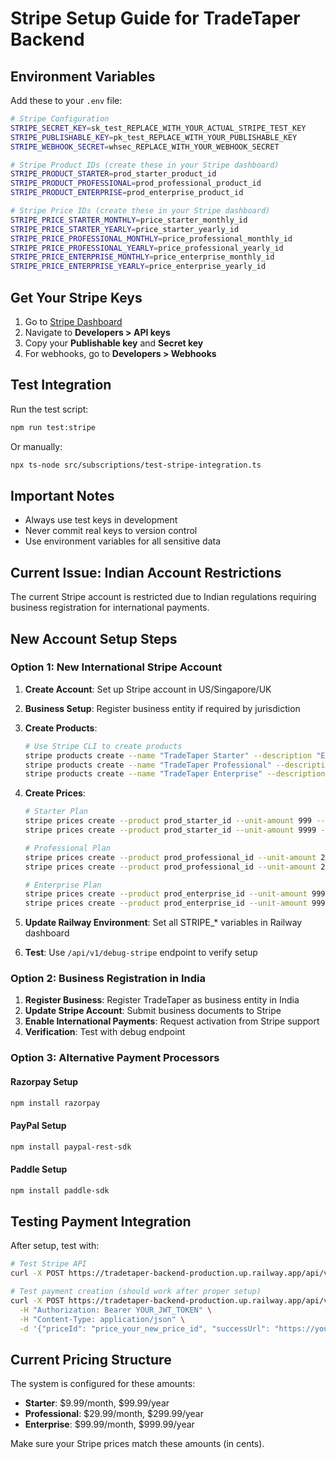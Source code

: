 # Stripe Setup Guide for TradeTaper Backend

## Environment Variables

Add these to your `.env` file:

```bash
# Stripe Configuration
STRIPE_SECRET_KEY=sk_test_REPLACE_WITH_YOUR_ACTUAL_STRIPE_TEST_KEY
STRIPE_PUBLISHABLE_KEY=pk_test_REPLACE_WITH_YOUR_PUBLISHABLE_KEY
STRIPE_WEBHOOK_SECRET=whsec_REPLACE_WITH_YOUR_WEBHOOK_SECRET

# Stripe Product IDs (create these in your Stripe dashboard)
STRIPE_PRODUCT_STARTER=prod_starter_product_id
STRIPE_PRODUCT_PROFESSIONAL=prod_professional_product_id  
STRIPE_PRODUCT_ENTERPRISE=prod_enterprise_product_id

# Stripe Price IDs (create these in your Stripe dashboard)
STRIPE_PRICE_STARTER_MONTHLY=price_starter_monthly_id
STRIPE_PRICE_STARTER_YEARLY=price_starter_yearly_id
STRIPE_PRICE_PROFESSIONAL_MONTHLY=price_professional_monthly_id
STRIPE_PRICE_PROFESSIONAL_YEARLY=price_professional_yearly_id
STRIPE_PRICE_ENTERPRISE_MONTHLY=price_enterprise_monthly_id
STRIPE_PRICE_ENTERPRISE_YEARLY=price_enterprise_yearly_id
```

## Get Your Stripe Keys

1. Go to [Stripe Dashboard](https://dashboard.stripe.com)
2. Navigate to **Developers > API keys**
3. Copy your **Publishable key** and **Secret key**
4. For webhooks, go to **Developers > Webhooks**

## Test Integration

Run the test script:

```bash
npm run test:stripe
```

Or manually:

```bash
npx ts-node src/subscriptions/test-stripe-integration.ts
```

## Important Notes

- Always use test keys in development
- Never commit real keys to version control
- Use environment variables for all sensitive data

## Current Issue: Indian Account Restrictions

The current Stripe account is restricted due to Indian regulations requiring business registration for international payments.

## New Account Setup Steps

### Option 1: New International Stripe Account

1. **Create Account**: Set up Stripe account in US/Singapore/UK
2. **Business Setup**: Register business entity if required by jurisdiction
3. **Create Products**:
   ```bash
   # Use Stripe CLI to create products
   stripe products create --name "TradeTaper Starter" --description "Essential trading journal for beginners"
   stripe products create --name "TradeTaper Professional" --description "Advanced trading journal for serious traders"
   stripe products create --name "TradeTaper Enterprise" --description "Premium solution for professional traders"
   ```

4. **Create Prices**:
   ```bash
   # Starter Plan
   stripe prices create --product prod_starter_id --unit-amount 999 --currency usd --recurring-interval month
   stripe prices create --product prod_starter_id --unit-amount 9999 --currency usd --recurring-interval year
   
   # Professional Plan  
   stripe prices create --product prod_professional_id --unit-amount 2999 --currency usd --recurring-interval month
   stripe prices create --product prod_professional_id --unit-amount 29999 --currency usd --recurring-interval year
   
   # Enterprise Plan
   stripe prices create --product prod_enterprise_id --unit-amount 9999 --currency usd --recurring-interval month
   stripe prices create --product prod_enterprise_id --unit-amount 99999 --currency usd --recurring-interval year
   ```

5. **Update Railway Environment**: Set all STRIPE_* variables in Railway dashboard
6. **Test**: Use `/api/v1/debug-stripe` endpoint to verify setup

### Option 2: Business Registration in India

1. **Register Business**: Register TradeTaper as business entity in India
2. **Update Stripe Account**: Submit business documents to Stripe
3. **Enable International Payments**: Request activation from Stripe support
4. **Verification**: Test with debug endpoint

### Option 3: Alternative Payment Processors

#### Razorpay Setup
```bash
npm install razorpay
```

#### PayPal Setup  
```bash
npm install paypal-rest-sdk
```

#### Paddle Setup
```bash
npm install paddle-sdk
```

## Testing Payment Integration

After setup, test with:
```bash
# Test Stripe API
curl -X POST https://tradetaper-backend-production.up.railway.app/api/v1/debug-stripe

# Test payment creation (should work after proper setup)
curl -X POST https://tradetaper-backend-production.up.railway.app/api/v1/subscriptions/create-checkout-session \
  -H "Authorization: Bearer YOUR_JWT_TOKEN" \
  -H "Content-Type: application/json" \
  -d '{"priceId": "price_your_new_price_id", "successUrl": "https://your-frontend.com/success", "cancelUrl": "https://your-frontend.com/cancel"}'
```

## Current Pricing Structure

The system is configured for these amounts:
- **Starter**: $9.99/month, $99.99/year
- **Professional**: $29.99/month, $299.99/year  
- **Enterprise**: $99.99/month, $999.99/year

Make sure your Stripe prices match these amounts (in cents). 